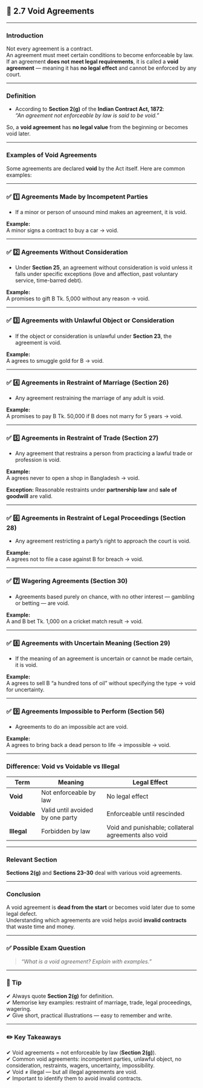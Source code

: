 
## 📑 **2.7 Void Agreements**

---

### **Introduction**

Not every agreement is a contract.  
An agreement must meet certain conditions to become enforceable by law.  
If an agreement **does not meet legal requirements**, it is called a **void agreement** — meaning it has **no legal effect** and cannot be enforced by any court.

---

### **Definition**

- According to **Section 2(g)** of the **Indian Contract Act, 1872**:  
    _“An agreement not enforceable by law is said to be void.”_
    

So, a **void agreement** has **no legal value** from the beginning or becomes void later.

---

### **Examples of Void Agreements**

Some agreements are declared **void** by the Act itself. Here are common examples:

---

### ✅ **1️⃣ Agreements Made by Incompetent Parties**

- If a minor or person of unsound mind makes an agreement, it is void.
    

**Example:**  
A minor signs a contract to buy a car → void.

---

### ✅ **2️⃣ Agreements Without Consideration**

- Under **Section 25**, an agreement without consideration is void unless it falls under specific exceptions (love and affection, past voluntary service, time-barred debt).
    

**Example:**  
A promises to gift B Tk. 5,000 without any reason → void.

---

### ✅ **3️⃣ Agreements with Unlawful Object or Consideration**

- If the object or consideration is unlawful under **Section 23**, the agreement is void.
    

**Example:**  
A agrees to smuggle gold for B → void.

---

### ✅ **4️⃣ Agreements in Restraint of Marriage (Section 26)**

- Any agreement restraining the marriage of any adult is void.
    

**Example:**  
A promises to pay B Tk. 50,000 if B does not marry for 5 years → void.

---

### ✅ **5️⃣ Agreements in Restraint of Trade (Section 27)**

- Any agreement that restrains a person from practicing a lawful trade or profession is void.
    

**Example:**  
A agrees never to open a shop in Bangladesh → void.

**Exception:** Reasonable restraints under **partnership law** and **sale of goodwill** are valid.

---

### ✅ **6️⃣ Agreements in Restraint of Legal Proceedings (Section 28)**

- Any agreement restricting a party’s right to approach the court is void.
    

**Example:**  
A agrees not to file a case against B for breach → void.

---

### ✅ **7️⃣ Wagering Agreements (Section 30)**

- Agreements based purely on chance, with no other interest — gambling or betting — are void.
    

**Example:**  
A and B bet Tk. 1,000 on a cricket match result → void.

---

### ✅ **8️⃣ Agreements with Uncertain Meaning (Section 29)**

- If the meaning of an agreement is uncertain or cannot be made certain, it is void.
    

**Example:**  
A agrees to sell B “a hundred tons of oil” without specifying the type → void for uncertainty.

---

### ✅ **9️⃣ Agreements Impossible to Perform (Section 56)**

- Agreements to do an impossible act are void.
    

**Example:**  
A agrees to bring back a dead person to life → impossible → void.

---

### **Difference: Void vs Voidable vs Illegal**

|Term|Meaning|Legal Effect|
|---|---|---|
|**Void**|Not enforceable by law|No legal effect|
|**Voidable**|Valid until avoided by one party|Enforceable until rescinded|
|**Illegal**|Forbidden by law|Void and punishable; collateral agreements also void|

---

### **Relevant Section**

**Sections 2(g)** and **Sections 23–30** deal with various void agreements.

---

### **Conclusion**

A void agreement is **dead from the start** or becomes void later due to some legal defect.  
Understanding which agreements are void helps avoid **invalid contracts** that waste time and money.

---

### ✅ **Possible Exam Question**

> _“What is a void agreement? Explain with examples.”_

---

### 📌 **Tip**

✔ Always quote **Section 2(g)** for definition.  
✔ Memorise key examples: restraint of marriage, trade, legal proceedings, wagering.  
✔ Give short, practical illustrations — easy to remember and write.

---

### ✏️ **Key Takeaways**

✔ Void agreements = not enforceable by law (**Section 2(g)**).  
✔ Common void agreements: incompetent parties, unlawful object, no consideration, restraints, wagers, uncertainty, impossibility.  
✔ Void ≠ illegal — but all illegal agreements are void.  
✔ Important to identify them to avoid invalid contracts.
